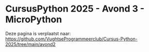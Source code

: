 # CursusPython 2025 - Avond 3 - MicroPython

Deze pagina is verplaatst naar: https://github.com/VughtseProgrammeerclub/Cursus-Python-2025/tree/main/avond2